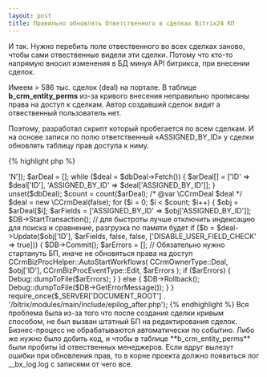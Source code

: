 ```yaml
---
layout: post
title: Правильно обновлять Ответственного в сделках Bitrix24 КП
---
```


И так. Нужно перебить поле отвественного во всех сделках заново, чтобы сами отвественные видели эти сделки. Потому что кто-то напрямую вносил изменения в БД минуя API битрикса, при внесении сделок.

Имеем > 586 тыс. сделок (deal) на портале. В таблице **b_crm_entity_perms** из-за кривого внесения неправильно прописаны права на доступ к сделкам. Автор создавший сделок видит а отвественный пользователь нет.

Поэтому, разработал скрипт который пробегается по всем сделкам. И на основе записи по полю ответственный «ASSIGNED_BY_ID» у сделки обновлять таблицу прав доступа к ниму.


{% highlight php %}
<?php
use Bitrix\Main\Diag\Debug;
 
// не хватит памяти для обработки 586К сделок
ini_set('memory_limit', '1024M');
 
// может быть очень долго будет работать
set_time_limit(0);
 
define('NO_KEEP_STATISTIC', true);
define('NOT_CHECK_PERMISSIONS', true);
define('BX_CAT_CRON', true);
define('NO_AGENT_CHECK', true);
 
$_SERVER['DOCUMENT_ROOT'] = '/home/bitrix/www';
require_once($_SERVER['DOCUMENT_ROOT'] . '/bitrix/modules/main/include/prolog_before.php');
 
\Bitrix\Main\Loader::includeModule('crm');
 
// получаем все сделки которые есть в портале
$dbDeal = \CCrmDeal::GetList([], ['CHECK_PERMISSIONS' => 'N']);
 
$arDeal = [];
 
while ($deal = $dbDeal->Fetch()) {
    $arDeal[] = ['ID' => $deal['ID'], 'ASSIGNED_BY_ID' => $deal['ASSIGNED_BY_ID']];
}
 
unset($dbDeal);
 
$count = count($arDeal);
 
/* @var \CCrmDeal $deal */
$deal = new \CCrmDeal(false);
 
for ($i = 0; $i < $count; $i++) {
 
    $obj = $arDeal[$i];
 
    $arFields = ['ASSIGNED_BY_ID' => $obj['ASSIGNED_BY_ID']];
 
    $DB->StartTransaction();
 
    // для быстроты лучше отключить индексацию для поиска и сравнение, разгрузка по памяти будет
    if ($b = $deal->Update($obj['ID'], $arFields, false, false,
        ['DISABLE_USER_FIELD_CHECK' => true])) {
        $DB->Commit();
 
        $arErrors = [];
 
        // Обязательно нужно стартануть БП, иначе не обновяться права на доступ
        CCrmBizProcHelper::AutoStartWorkflows(
            CCrmOwnerType::Deal,
            $obj['ID'],
            CCrmBizProcEventType::Edit,
            $arErrors
        );
 
        if ($arErrors) {
            Debug::dumpToFile($arErrors);
        }
    } else {
        $DB->Rollback();
        Debug::dumpToFile($DB->GetErrorMessage());
    }
}
 
require_once($_SERVER['DOCUMENT_ROOT'] . '/bitrix/modules/main/include/epilog_after.php');
{% endhighlight %}


Вся проблема была из-за того что после создания сделки кривым способом, не был вызван штатный БП на редактирования сделок.
Бизнес-процесс не обрабатываются автоматически по событию. Либо же нужно было добить код, и чтобы в таблице **b_crm_entity_perms** были пробиты id отвественных менеджеров.

Если вдруг вылезут ошибки при обновления прав, то в корне проекта должно появиться лог __bx_log.log c записями от чего все.
